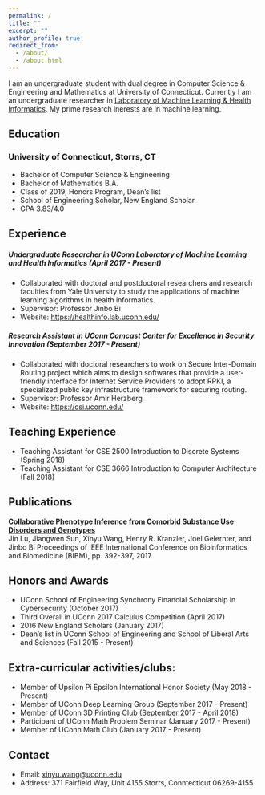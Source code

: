 ```yaml
---
permalink: /
title: ""
excerpt: ""
author_profile: true
redirect_from: 
  - /about/
  - /about.html
---
```



I am an undergraduate student with dual degree in Computer Science & Engineering and Mathematics at University of Connecticut. Currently I am an undergraduate researcher in [Laboratory of Machine Learning & Health Informatics](https://healthinfo.lab.uconn.edu/). My prime research inerests are in machine learning.

## Education
### University of Connecticut, Storrs, CT
   * Bachelor of Computer Science & Engineering
   * Bachelor of Mathematics B.A.
   * Class of 2019, Honors Program, Dean’s list
   * School of Engineering Scholar, New England Scholar
   * GPA 3.83/4.0


## Experience
##### Undergraduate Researcher in UConn Laboratory of Machine Learning and Health Informatics (April 2017 - Present)
* Collaborated with doctoral and postdoctoral researchers and research faculties from Yale
University to study the applications of machine learning algorithms in health informatics.
* Supervisor: Professor Jinbo Bi
* Website: https://healthinfo.lab.uconn.edu/

##### Research Assistant in UConn Comcast Center for Excellence in Security Innovation (September 2017 - Present)
* Collaborated with doctoral researchers to work on Secure Inter-Domain Routing project which
aims to design softwares that provide a user-friendly interface for Internet Service Providers to
adopt RPKI, a specialized public key infrastructure framework for securing routing.
* Supervisor: Professor Amir Herzberg
* Website: https://csi.uconn.edu/


## Teaching Experience
* Teaching Assistant for CSE 2500 Introduction to Discrete Systems (Spring 2018)
* Teaching Assistant for CSE 3666 Introduction to Computer Architecture (Fall 2018) 

## Publications
__[Collaborative Phenotype Inference from Comorbid Substance Use Disorders and Genotypes](http://www.engr.uconn.edu/~jinbo/doc/BIBM2017_phenotypeImputation.pdf)__  
Jin Lu, Jiangwen Sun, Xinyu Wang, Henry R. Kranzler, Joel Gelernter, and Jinbo Bi 
Proceedings of IEEE International Conference on Bioinformatics and Biomedicine (BIBM), pp. 392-397, 2017.

## Honors and Awards
* UConn School of Engineering Synchrony Financial Scholarship in Cybersecurity (October 2017)
* Third Overall in UConn 2017 Calculus Competition (April 2017)
* 2016 New England Scholars (January 2017)
* Dean’s list in UConn School of Engineering and School of Liberal Arts and Sciences (Fall 2015 - Present)

## Extra-curricular activities/clubs:
* Member of Upsilon Pi Epsilon International Honor Society (May 2018 - Present)
* Member of UConn Deep Learning Group (September 2017 - Present)
* Member of UConn 3D Printing Club (September 2017 - April 2018)
* Participant of UConn Math Problem Seminar (January 2017 - Present)
* Member of UConn Math Club (January 2017 - Present)

## Contact
* Email: xinyu.wang@uconn.edu
* Address: 371 Fairfield Way, Unit 4155 Storrs, Conntecticut 06269-4155 
